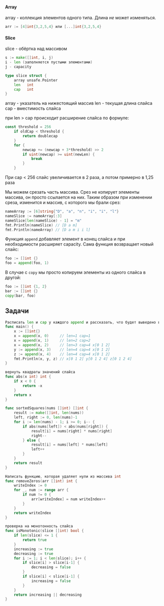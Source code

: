 
#### Array

array - коллекция элементов одного типа. Длина _не_ может изменяться.

```go
arr := [4]int{3,2,5,4} или [...]int{3,2,5,4}
```

#### Slice

slice - обёртка над массивом

```go
s := make([]int, i, j)
i - len (заполняется пустыми элементами)
j - capacity
```


```go
type slice struct {
	array unsafe.Pointer
	len   int
	cap   int
}
```

array - указатель на нижестоящий массив
len - текущая длина слайса
cap - вместимость слайса

при len > cap происходит расширение слайса по формуле:
```go
const threshold = 256
	if oldCap < threshold {
		return doublecap
	}
	for {
		newcap += (newcap + 3*threshold) >> 2
		if uint(newcap) >= uint(newLen) {
			break
		}
	}
```

При cap < 256 слайс увеличивается в 2 раза, а потом примерно в 1,25 раза


Мы можем срезать часть массива. Срез не копирует элементы массива, он просто ссылается на них. Таким образом при изменении среза, изменится и массив, с которого мы брали срез:
```go
nameArray := [6]string{"D", "a", "n", "i", "i", "l"}	
nameSlice := nameArray[:3]	
nameSlice[len(nameSlice) - 1] = "m"	
fmt.Println(nameSlice) // [D a m]	
fmt.Println(nameArray) // [D a m i i l]
```

 Функция `append` добавляет элемент в конец слайса и при необходимости расширяет capacity. Сама функция возвращает новый слайс:

```go
foo := []int {}
foo = append(foo, 1)
```

В случае с `copy` мы просто копируем элементы из одного слайса в другой:

```go
foo := []int {1, 2}
bar := []int {}
copy(bar, foo)
```


## Задачи

```go
Расписать len и cap у каждого append и рассказать, что будет выведено в конце
func main() {
	x := []int{}
	x = append(x, 0)     // len=1 cap=1
	x = append(x, 1)     // len=2 cap=2
	x = append(x, 2)     // len=3 cap=4 x[0 1 2]
	y := append(x, 3)    // len=4 cap=4 x[0 1 2]
	z := append(x, 4)    // len=4 cap=4 x[0 1 2]
	fmt.Println(x, y, z) // x[0 1 2] y[0 1 2 4] z[0 1 2 4]
}
```

```go
вернуть квадраты значений слайса
func abs(x int) int {
    if x < 0 {
        return -x
    }
    return x
}

func sortedSquares(nums []int) []int {
    result := make([]int, len(nums))
    left, right := 0, len(nums)-1
    for i := len(nums) - 1; i >= 0; i-- {
        if abs(nums[left]) < abs(nums[right]) {
            result[i] = nums[right] * nums[right]
            right--
        } else {
            result[i] = nums[left] * nums[left]
            left++
        }
    }
    return result
}
```

```go
Написать функцию, которая удаляет нули из массива int
func removeZeros(arr []int) int { 
	writeIndex := 0 
	for _, num := range arr { 
		if num != 0 { 
			arr[writeIndex] = num writeIndex++ 
		} 
	} 
	return writeIndex 
}
```

```go
проверка на монотонность слайса
func isMonotonic(slice []int) bool { 
	if len(slice) <= 1 { 
		return true 
	} 
	increasing := true 
	decreasing := true 
	for i := 1; i < len(slice); i++ { 
		if slice[i] > slice[i-1] { 
			decreasing = false 
		} 
		if slice[i] < slice[i-1] { 
			increasing = false 
		} 
	} 
	return increasing || decreasing 
}
```





